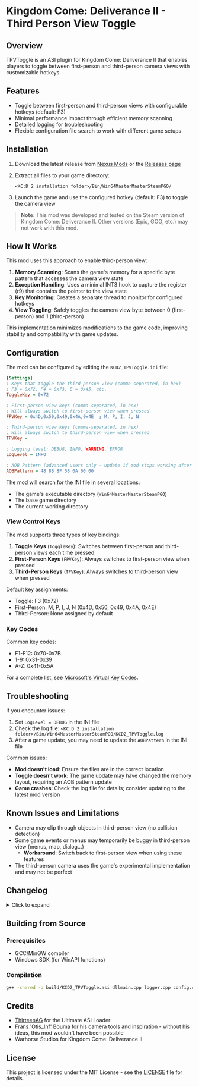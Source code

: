 # Kingdom Come: Deliverance II - Third Person View Toggle

## Overview

TPVToggle is an ASI plugin for Kingdom Come: Deliverance II that enables players to toggle between first-person and third-person camera views with customizable hotkeys.

## Features

- Toggle between first-person and third-person views with configurable hotkeys (default: F3)
- Minimal performance impact through efficient memory scanning
- Detailed logging for troubleshooting
- Flexible configuration file search to work with different game setups

## Installation

1. Download the latest release from [Nexus Mods](https://www.nexusmods.com/kingdomcomedeliverance2/mods/1550) or the [Releases page](https://github.com/tkhquang/KDC2Tools/releases)
2. Extract all files to your game directory:

   ```
   <KC:D 2 installation folder>/Bin/Win64MasterMasterSteamPGO/
   ```

3. Launch the game and use the configured hotkey (default: F3) to toggle the camera view

> **Note:** This mod was developed and tested on the Steam version of Kingdom Come: Deliverance II. Other versions (Epic, GOG, etc.) may not work with this mod.

## How It Works

This mod uses this approach to enable third-person view:

1. **Memory Scanning**: Scans the game's memory for a specific byte pattern that accesses the camera view state
2. **Exception Handling**: Uses a minimal INT3 hook to capture the register (r9) that contains the pointer to the view state
3. **Key Monitoring**: Creates a separate thread to monitor for configured hotkeys
4. **View Toggling**: Safely toggles the camera view byte between 0 (first-person) and 1 (third-person)

This implementation minimizes modifications to the game code, improving stability and compatibility with game updates.

## Configuration

The mod can be configured by editing the `KCD2_TPVToggle.ini` file:

```ini
[Settings]
; Keys that toggle the third-person view (comma-separated, in hex)
; F3 = 0x72, F4 = 0x73, E = 0x45, etc.
ToggleKey = 0x72

; First-person view keys (comma-separated, in hex)
; Will always switch to first-person view when pressed
FPVKey = 0x4D,0x50,0x49,0x4A,0x4E  ; M, P, I, J, N

; Third-person view keys (comma-separated, in hex)
; Will always switch to third-person view when pressed
TPVKey =

; Logging level: DEBUG, INFO, WARNING, ERROR
LogLevel = INFO

; AOB Pattern (advanced users only - update if mod stops working after game patches)
AOBPattern = 48 8B 8F 58 0A 00 00
```

The mod will search for the INI file in several locations:

- The game's executable directory (`Win64MasterMasterSteamPGO`)
- The base game directory
- The current working directory

### View Control Keys

The mod supports three types of key bindings:

1. **Toggle Keys** (`ToggleKey`): Switches between first-person and third-person views each time pressed
2. **First-Person Keys** (`FPVKey`): Always switches to first-person view when pressed
3. **Third-Person Keys** (`TPVKey`): Always switches to third-person view when pressed

Default key assignments:

- Toggle: F3 (0x72)
- First-Person: M, P, I, J, N (0x4D, 0x50, 0x49, 0x4A, 0x4E)
- Third-Person: None assigned by default

### Key Codes

Common key codes:

- F1-F12: 0x70-0x7B
- 1-9: 0x31-0x39
- A-Z: 0x41-0x5A

For a complete list, see [Microsoft's Virtual Key Codes](https://docs.microsoft.com/en-us/windows/win32/inputdev/virtual-key-codes).

## Troubleshooting

If you encounter issues:

1. Set `LogLevel = DEBUG` in the INI file
2. Check the log file: `<KC:D 2 installation folder>/Bin/Win64MasterMasterSteamPGO/KCD2_TPVToggle.log`
3. After a game update, you may need to update the `AOBPattern` in the INI file

Common issues:

- **Mod doesn't load**: Ensure the files are in the correct location
- **Toggle doesn't work**: The game update may have changed the memory layout, requiring an AOB pattern update
- **Game crashes**: Check the log file for details; consider updating to the latest mod version

## Known Issues and Limitations

- Camera may clip through objects in third-person view (no collision detection)
- Some game events or menus may temporarily be buggy in third-person view (menus, map, dialog...)
  - **Workaround**: Switch back to first-person view when using these features
- The third-person camera uses the game's experimental implementation and may not be perfect

## Changelog

<details>
<summary>Click to expand</summary>

### v0.2.0 (Feature Update)

- Added dedicated first-person view (FPV) keybindings
  - Added `FPVKey` option in the INI file to specify keys that always switch to first-person view
  - Default FPV keys: M, P, I, J, N (0x4D, 0x50, 0x49, 0x4A, 0x4E)
  - FPV keys will always switch to first-person view when pressed, regardless of current state

- Added dedicated third-person view (TPV) keybindings
  - Added `TPVKey` option in the INI file to specify keys that always switch to third-person view
  - No default TPV keys are assigned
  - TPV keys will always switch to third-person view when pressed, regardless of current state

- Improved logging for key monitoring
  - Added detailed logging of which keys are being monitored for each function
  - Added clearer action logging that distinguishes between toggle, FPV, and TPV key presses

- Code improvements
  - Added better error handling for key parsing
  - Improved configuration file loading with better fallbacks and validation
  - Enhanced memory safety when setting view states

### v0.1.2

- Added support for multiple INI file locations - the mod now checks several paths for the configuration file, including the base game directory
- Included Ultimate ASI Loader (dinput8.dll) in the package for easier installation

### v0.1.1

- Fixed missing dependency issues with static linking

### v0.1.0 (Initial Release)

- Basic third-person view toggle functionality
- Configurable hotkeys through INI file
- Memory scanning to find the view state dynamically
- Exception-based hooking for minimal game modification
- Logging system for troubleshooting

</details>

## Building from Source

### Prerequisites

- GCC/MinGW compiler
- Windows SDK (for WinAPI functions)

### Compilation

```bash
g++ -shared -o build/KCD2_TPVToggle.asi dllmain.cpp logger.cpp config.cpp toggle_thread.cpp aob_scanner.cpp exception_handler.cpp -static -lpsapi -Wl,--add-stdcall-alias -O2 -Wall -Wextra
```

## Credits

- [ThirteenAG](https://github.com/ThirteenAG) for the Ultimate ASI Loader
- [Frans 'Otis_Inf' Bouma](https://opm.fransbouma.com/intro.htm) for his camera tools and inspiration - without his ideas, this mod wouldn't have been possible
- Warhorse Studios for Kingdom Come: Deliverance II

## License

This project is licensed under the MIT License - see the [LICENSE](LICENSE) file for details.
